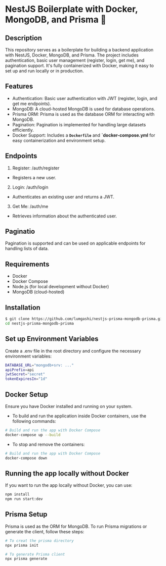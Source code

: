 

<h1>NestJS Boilerplate with Docker, MongoDB, and Prisma 🚀</h1>


## Description

<p>This repository serves as a boilerplate for building a backend application with NestJS, Docker, MongoDB, and Prisma. The project includes authentication, basic user management (register, login, get me), and pagination support. It's fully containerized with Docker, making it easy to set up and run locally or in production.</p>

## Features

- Authentication: Basic user authentication with JWT (register, login, and get me endpoints).
- MongoDB: A cloud-hosted MongoDB is used for database operations.
- Prisma ORM: Prisma is used as the database ORM for interacting with MongoDB.
- Pagination: Pagination is implemented for handling large datasets efficiently.
- Docker Support: Includes a **`Dockerfile`** and **`docker-compose.yml** for easy containerization and environment setup.


## Endpoints

1. Register: /auth/register
  - Registers a new user.
2. Login: /auth/login
  - Authenticates an existing user and returns a JWT.
3. Get Me: /auth/me
  - Retrieves information about the authenticated user.

## Paginatio
<p>
Pagination is supported and can be used on applicable endpoints for handling lists of data.</p>

## Requirements
- Docker
- Docker Compose
- Node.js (for local development without Docker)
- MongoDB (cloud-hosted)

## Installation
```bash
$ git clone https://github.com/lumgashi/nestjs-prisma-mongodb-prisma.git
cd nestjs-prisma-mongodb-prisma
```

## Set up Environment Variables
<p>Create a .env file in the root directory and configure the necessary environment variables:</p>

```bash
DATABASE_URL="mongodb+srv: ..."
apiPrefix=api
jwtSecret="secret"
tokenExpiresIn="1d"
``` 

## Docker Setup

<p> Ensure you have Docker installed and running on your system.</p>

- To build and run the application inside Docker containers, use the following commands:

```bash
# Build and run the app with Docker Compose
docker-compose up --build
```

- To stop and remove the containers:
```bash
# Build and run the app with Docker Compose
docker-compose down
```


## Running the app locally without Docker

<p>If you want to run the app locally without Docker, you can use:</p>

```bash
npm install
npm run start:dev
```

## Prisma Setup

<p> Prisma is used as the ORM for MongoDB. To run Prisma migrations or generate the client, follow these steps: </p>

```bash
# To creat the prisma directory 
npx prisma init

# To generate Prisma client
npx prisma generate
```
